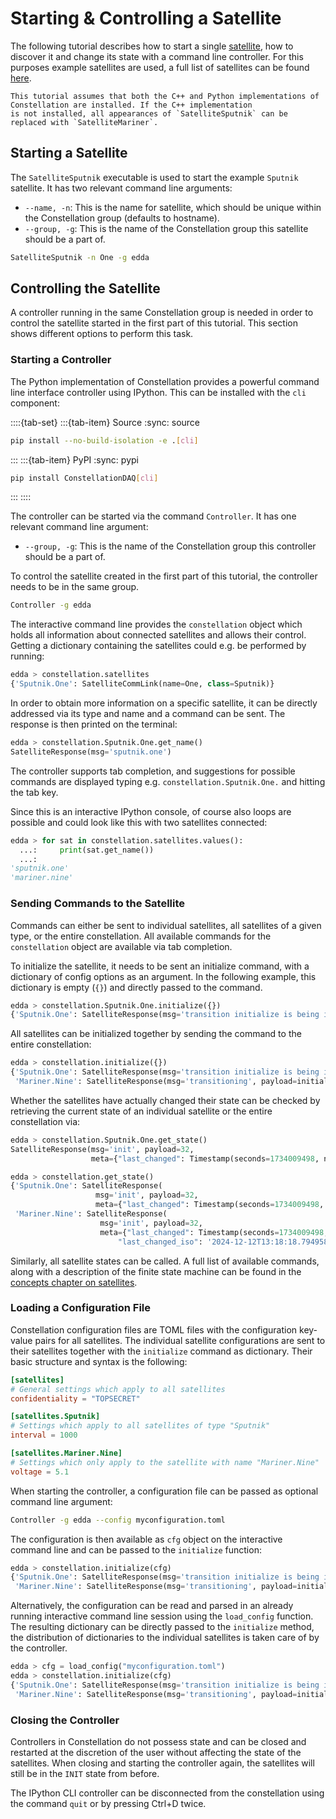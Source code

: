 # Starting & Controlling a Satellite

The following tutorial describes how to start a single [satellite](../concepts/satellite.md), how to discover it and change
its state with a command line controller. For this purposes example satellites are used, a full list of satellites can be
found [here](../../satellites/index.md).

```{hint}
This tutorial assumes that both the C++ and Python implementations of Constellation are installed. If the C++ implementation
is not installed, all appearances of `SatelliteSputnik` can be replaced with `SatelliteMariner`.
```

## Starting a Satellite

The `SatelliteSputnik` executable is used to start the example `Sputnik` satellite. It has two relevant command line
arguments:

- `--name, -n`: This is the name for satellite, which should be unique within the Constellation group (defaults to hostname).
- `--group, -g`: This is the name of the Constellation group this satellite should be a part of.

```sh
SatelliteSputnik -n One -g edda
```

## Controlling the Satellite

A controller running in the same Constellation group is needed in order to control the satellite started in the first part
of this tutorial. This section shows different options to perform this task.

### Starting a Controller

The Python implementation of Constellation provides a powerful command line interface controller using IPython.
This can be installed with the `cli` component:

::::{tab-set}
:::{tab-item} Source
:sync: source

```sh
pip install --no-build-isolation -e .[cli]
```

:::
:::{tab-item} PyPI
:sync: pypi

```sh
pip install ConstellationDAQ[cli]
```

:::
::::

The controller can be started via the command `Controller`. It has one relevant command line argument:

- `--group, -g`: This is the name of the Constellation group this controller should be a part of.

To control the satellite created in the first part of this tutorial, the controller needs to be in the same group.

```sh
Controller -g edda
```

The interactive command line provides the `constellation` object which holds all information about connected satellites and
allows their control. Getting a dictionary containing the satellites could e.g. be performed by running:

```python
edda > constellation.satellites
{'Sputnik.One': SatelliteCommLink(name=One, class=Sputnik)}
```

In order to obtain more information on a specific satellite, it can be directly addressed via its type and name
and a command can be sent. The response is then printed on the terminal:

```python
edda > constellation.Sputnik.One.get_name()
SatelliteResponse(msg='sputnik.one')
```

The controller supports tab completion, and suggestions for possible commands are displayed typing e.g.
`constellation.Sputnik.One.` and hitting the tab key.

Since this is an interactive IPython console, of course also loops are possible and could look like this with two satellites
connected:

```python
edda > for sat in constellation.satellites.values():
  ...:     print(sat.get_name())
  ...:
'sputnik.one'
'mariner.nine'
```

### Sending Commands to the Satellite

Commands can either be sent to individual satellites, all satellites of a given type, or the entire constellation.
All available commands for the `constellation` object are available via tab completion.

To initialize the satellite, it needs to be sent an initialize command, with a dictionary of config options as an argument.
In the following example, this dictionary is empty (`{}`) and directly passed to the command.

```python
edda > constellation.Sputnik.One.initialize({})
{'Sputnik.One': SatelliteResponse(msg='transition initialize is being initiated')}
```

All satellites can be initialized together by sending the command to the entire constellation:

```python
edda > constellation.initialize({})
{'Sputnik.One': SatelliteResponse(msg='transition initialize is being initiated'),
 'Mariner.Nine': SatelliteResponse(msg='transitioning', payload=initialize)}
```

Whether the satellites have actually changed their state can be checked by retrieving the current state of an individual
satellite or the entire constellation via:

```python
edda > constellation.Sputnik.One.get_state()
SatelliteResponse(msg='init', payload=32,
                  meta={"last_changed": Timestamp(seconds=1734009498, nanoseconds=796949911)})
```

```python
edda > constellation.get_state()
{'Sputnik.One': SatelliteResponse(
                   msg='init', payload=32,
                   meta={"last_changed": Timestamp(seconds=1734009498, nanoseconds=796949911)}),
 'Mariner.Nine': SatelliteResponse(
                    msg='init', payload=32,
                    meta={"last_changed": Timestamp(seconds=1734009498, nanoseconds=794958000),
                        "last_changed_iso": '2024-12-12T13:18:18.794958+00:00'})}
```

Similarly, all satellite states can be called. A full list of available commands, along with a description of the finite
state machine can be found in the [concepts chapter on satellites](../concepts/satellite.md).

### Loading a Configuration File

Constellation configuration files are TOML files with the configuration key-value pairs for all satellites. The individual
satellite configurations are sent to their satellites together with the `initialize` command as dictionary. Their basic
structure and syntax is the following:

```toml
[satellites]
# General settings which apply to all satellites
confidentiality = "TOPSECRET"

[satellites.Sputnik]
# Settings which apply to all satellites of type "Sputnik"
interval = 1000

[satellites.Mariner.Nine]
# Settings which only apply to the satellite with name "Mariner.Nine"
voltage = 5.1
```

When starting the controller, a configuration file can be passed as optional command line argument:

```sh
Controller -g edda --config myconfiguration.toml
```

The configuration is then available as `cfg` object on the interactive command line and can be passed to the `initialize`
function:

```python
edda > constellation.initialize(cfg)
{'Sputnik.One': SatelliteResponse(msg='transition initialize is being initiated'),
 'Mariner.Nine': SatelliteResponse(msg='transitioning', payload=initialize)}
```

Alternatively, the configuration can be read and parsed in an already running interactive command line session using the
`load_config` function. The resulting dictionary can be directly passed to the `initialize` method, the distribution of
dictionaries to the individual satellites is taken care of by the controller.

```python
edda > cfg = load_config("myconfiguration.toml")
edda > constellation.initialize(cfg)
{'Sputnik.One': SatelliteResponse(msg='transition initialize is being initiated'),
 'Mariner.Nine': SatelliteResponse(msg='transitioning', payload=initialize)}
```

### Closing the Controller

Controllers in Constellation do not possess state and can be closed and restarted at the discretion of the user without
affecting the state of the satellites. When closing and starting the controller again, the satellites will still be in the
`INIT` state from before.

The IPython CLI controller can be disconnected from the constellation using the command `quit` or by pressing Ctrl+D twice.
